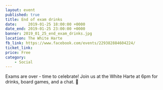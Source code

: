 ```yaml
---
layout: event
published: true
title: End of exam drinks
date:     2019-01-25 18:00:00 +0000
date_end: 2019-01-25 23:00:00 +0000
banner: 2019_01_25_end_exam_drinks.jpg
location: The White Harte
fb_link: https://www.facebook.com/events/229382884604224/
ticket_link:
price: Free
category:
    - Social
---
```


Exams are over - time to celebrate!
Join us at the White Harte at 6pm for drinks, board games, and a chat. 🍻
